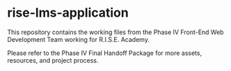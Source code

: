 # rise-lms-application
This repository contains the working files from the Phase IV Front-End Web Development Team working for R.I.S.E. Academy.

Please refer to the Phase IV Final Handoff Package for more assets, resources, and project process.

